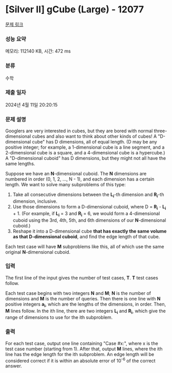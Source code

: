# [Silver II] gCube (Large) - 12077 

[문제 링크](https://www.acmicpc.net/problem/12077) 

### 성능 요약

메모리: 112140 KB, 시간: 472 ms

### 분류

수학

### 제출 일자

2024년 4월 11일 20:20:15

### 문제 설명

<p>Googlers are very interested in cubes, but they are bored with normal three-dimensional cubes and also want to think about other kinds of cubes! A "D-dimensional cube" has D dimensions, all of equal length. (D may be any positive integer; for example, a 1-dimensional cube is a line segment, and a 2-dimensional cube is a square, and a 4-dimensional cube is a hypercube.) A "D-dimensional cuboid" has D dimensions, but they might not all have the same lengths.</p>

<p>Suppose we have an <strong>N</strong>-dimensional cuboid. The <strong>N</strong> dimensions are numbered in order (0, 1, 2, ..., N - 1), and each dimension has a certain length. We want to solve many subproblems of this type:</p>

<ol>
	<li>Take all consecutive dimensions between the <strong>L<sub>i</sub></strong>-th dimension and <strong>R<sub>i</sub></strong>-th dimension, inclusive.</li>
	<li>Use those dimensions to form a D-dimensional cuboid, where D = <strong>R<sub>i</sub></strong> - <strong>L<sub>i</sub></strong> + 1. (For example, if <strong>L<sub>i</sub></strong> = 3 and <strong>R<sub>i</sub></strong> = 6, we would form a 4-dimensional cuboid using the 3rd, 4th, 5th, and 6th dimensions of our <strong>N</strong>-dimensional cuboid.)</li>
	<li>Reshape it into a D-dimensional cube <strong>that has exactly the same volume as that D-dimensional cuboid</strong>, and find the edge length of that cube.</li>
</ol>

<p>Each test case will have <strong>M</strong> subproblems like this, all of which use the same original <strong>N</strong>-dimensional cuboid.</p>

### 입력 

 <p>The first line of the input gives the number of test cases, <strong>T</strong>. <strong>T</strong> test cases follow.</p>

<p>Each test case begins with two integers <strong>N</strong> and <strong>M</strong>; <strong>N</strong> is the number of dimensions and <strong>M</strong> is the number of queries. Then there is one line with <strong>N</strong> positive integers <strong>a<sub>i</sub></strong>, which are the lengths of the dimensions, in order. Then, <strong>M</strong> lines follow. In the ith line, there are two integers <strong>L<sub>i</sub></strong> and <strong>R<sub>i</sub></strong>, which give the range of dimensions to use for the ith subproblem.</p>

### 출력 

 <p>For each test case, output one line containing "Case #x:", where x is the test case number (starting from 1). After that, output <strong>M</strong> lines, where the ith line has the edge length for the ith subproblem. An edge length will be considered correct if it is within an absolute error of 10<sup>-6</sup> of the correct answer.</p>


